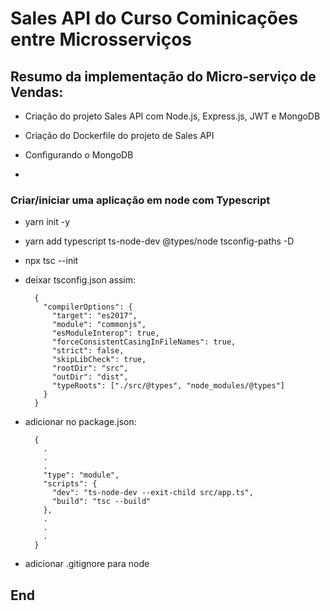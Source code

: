 # Sales API do Curso Cominicações entre Microsserviços

## Resumo da implementação do Micro-serviço de Vendas:

- Criação do projeto Sales API com Node.js, Express.js, JWT e MongoDB

- Criação do Dockerfile do projeto de Sales API

- Configurando o MongoDB

-

### Criar/iniciar uma aplicação em node com Typescript

- yarn init -y

- yarn add typescript ts-node-dev @types/node tsconfig-paths -D

- npx tsc --init

- deixar tsconfig.json assim:

        {
          "compilerOptions": {
            "target": "es2017",
            "module": "commonjs",
            "esModuleInterop": true,
            "forceConsistentCasingInFileNames": true,
            "strict": false,
            "skipLibCheck": true,
            "rootDir": "src",
            "outDir": "dist",
            "typeRoots": ["./src/@types", "node_modules/@types"]
          }
        }

- adicionar no package.json:

        {
          .
          .
          .
          "type": "module",
          "scripts": {
            "dev": "ts-node-dev --exit-child src/app.ts",
            "build": "tsc --build"
          },
          .
          .
          .
        }

- adicionar .gitignore para node

## End
